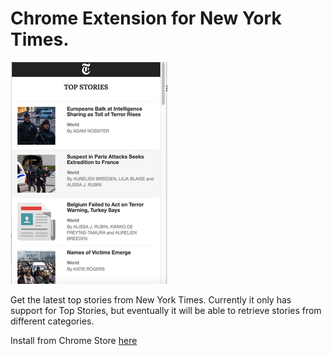# Chrome Extension for New York Times.

![alt text](https://github.com/amartinez1/nyextension/blob/master/img/screen-shot1.png "screenshot")

Get the latest top stories from New York Times. Currently it only has support for Top Stories, but eventually it will be able to retrieve stories from different categories.

Install from Chrome Store [here](https://chrome.google.com/webstore/detail/new-york-times-extension/mjkfcmbeolcdlhlajooggkjnlmmekijm?hl=es-419)


